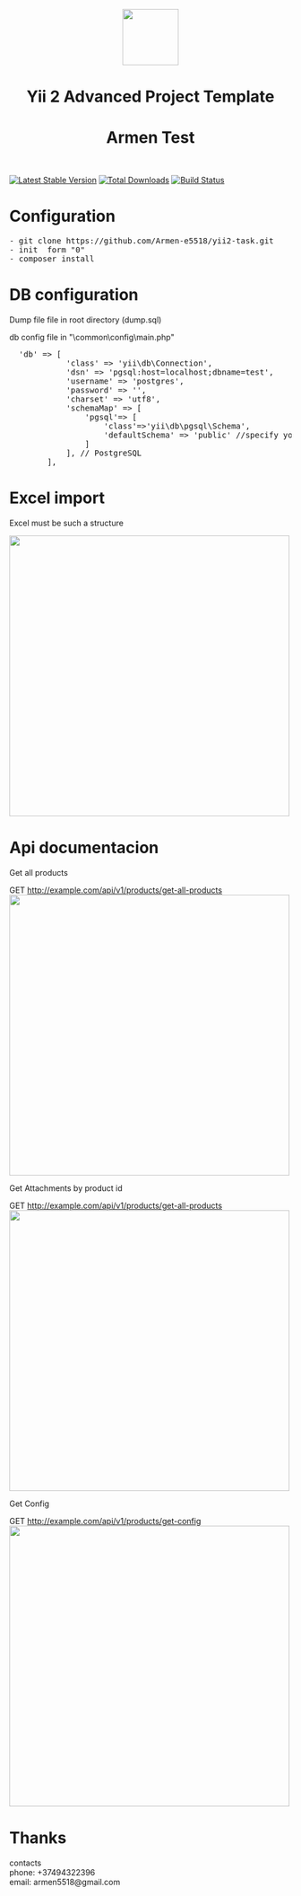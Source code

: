 <p align="center">
    <a href="https://github.com/yiisoft" target="_blank">
        <img src="https://avatars0.githubusercontent.com/u/993323" height="100px">
    </a>
    <h1 align="center">Yii 2 Advanced Project Template</h1>
    <h1 align="center">Armen Test</h1>
    <br>
</p>

[![Latest Stable Version](https://img.shields.io/packagist/v/yiisoft/yii2-app-advanced.svg)](https://packagist.org/packages/yiisoft/yii2-app-advanced)
[![Total Downloads](https://img.shields.io/packagist/dt/yiisoft/yii2-app-advanced.svg)](https://packagist.org/packages/yiisoft/yii2-app-advanced)
[![Build Status](https://travis-ci.org/yiisoft/yii2-app-advanced.svg?branch=master)](https://travis-ci.org/yiisoft/yii2-app-advanced)

<h1>Configuration</h1>
<pre>
- git clone https://github.com/Armen-e5518/yii2-task.git
- init  form "0"
- composer install
</pre>
<h1>DB configuration</h1>
Dump file  file in root directory (dump.sql)
<p>db config file in "\common\config\main.php"</p>
<pre>
  'db' => [
            'class' => 'yii\db\Connection',
            'dsn' => 'pgsql:host=localhost;dbname=test',
            'username' => 'postgres',
            'password' => '',
            'charset' => 'utf8',
            'schemaMap' => [
                'pgsql'=> [
                    'class'=>'yii\db\pgsql\Schema',
                    'defaultSchema' => 'public' //specify your schema here
                ]
            ], // PostgreSQL
        ],
</pre>
<h1>Excel import</h1>

<p>Excel must be such a structure</p>

<img src="https://image.prntscr.com/image/TkymMiFXSFyL_2-JXlMOqA.png" height="500px">



<h1>Api documentacion</h1>

<p>Get all products</p>
GET 
<a href="http://example.com/api/v1/products/get-all-products" target="_blank">http://example.com/api/v1/products/get-all-products</a>
<br>
<img src="https://image.prntscr.com/image/l1hdsEidRWS-r5OMeuCwBA.png" height="500px">


<p>Get Attachments by product id</p>
GET 
<a href="http://exaple.com/api/v1/attachments/get-product-attachments-by-id/132" target="_blank">http://example.com/api/v1/products/get-all-products</a>
<br>
<img src="https://image.prntscr.com/image/q_4d8J9dQj2F3V2uZU9yxA.png" height="500px">


<p>Get Config</p>
GET 
<a href="http://example.com/api/v1/products/get-config" target="_blank">http://example.com/api/v1/products/get-config</a>
<br>
<img src="https://image.prntscr.com/image/xQSIv9HUSwOuyjCnV97wYQ.png" height="500px">

<h1>Thanks</h1>
contacts
<br> 
phone: +37494322396
<br>
email: armen5518@gmail.com
